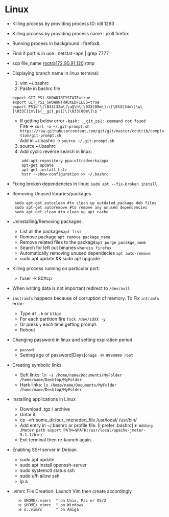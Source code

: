 # Linux
* Killing process by providing process ID: kill 1293
* Killing process by providing process name : pkill firefox
* Running process in background : firefox&
* Find if port is in use : netstat -apn | grep 7777
* scp file_name root@172.90.91.120:/tmp
* Displaying branch name in linux terminal:
  1. vim ~/.bashrc
  2. Paste in bashrc file
  	```
	export GIT_PS1_SHOWDIRTYSTATE=true
	export GIT_PS1_SHOWUNTRACKEDFILES=true
	export PS1='\[\033[32m\]\u@\h\[\033[00m\]:\[\033[34m\]\w\[\033[31m\]$(__git_ps1)\[\033[00m\]\$ '
  	```
	- If getting below error `-bash: __git_ps1: command not found` <br/>
	  Fire -> `curl -o ~/.git-prompt.sh https://raw.githubusercontent.com/git/git/master/contrib/completion/git-prompt.sh` <br/>
	  Add in ~/.bashrc -> `source ~/.git-prompt.sh`
	
  3. source ~/.bashrc
  4. Add cyclic reverse search in linux:
  	```
		add-apt-repository ppa:ultradvorka/ppa
		apt-get update
		apt-get install hstr
		hstr --show-configuration >> ~/.bashrc
	```
* Fixing broken dependencies in linux:
     `sudo apt --fix-broken install`
* Removing Unused libraries/packages
  ``` 
   sudo apt-get autoclean #to clean up outdated package deb files
   sudo apt-get autoremove #to remove any unused dependencies
   sudo apt-get clean #to clean up apt cache
   ```
* Uninstalling/Removing packages:
  - List all the packages`apt list`
  - Remove package `apt remove package_name`
  - Remove related files to the package`apt purge pacakge_name`
  - Search for left out binaries `whereis firefox`
  - Automatically removing unused dependecies `apt auto-remove`
  - sudo apt update && sudo apt upgrade
* Killing process running on particular port:
  - fuser -k 80/tcp
* When writing data is not important redirect to `/dev/null`
* `instramfs` happens because of corruption of memory. 
   To Fix `intramfs` error:
  - Type `df -h` or `blkid`
  - For each partition fire `fsck /dev/sdXX -y`
  - Or press `y` each time getting prompt.
  - Reboot
* Changing password in linux and setting expiration period.
  - `passwd`
  - Setting age of password[Days]`chage -M 9999999 root`
* Creating symbolic links.
  - Soft links: `ln -s /home/name/Documents/MyFolder /home/name/Desktop/MyFolder`
  - Hark links: `ln /home/name/Documents/MyFolder /home/name/Desktop/MyFolder`
  
* Installing applications in Linux
  - Download .tgz / archive
  - Untar it.
  - cp -vfr some_dir/our_inteneded_file /usr/local/ /usr/bin/
  - Add entry in ~/.bashrc or profile file. [I prefer .bashrc]
    `# Adding JMeter path
     export PATH=$PATH:/usr/local/apache-jmeter-5.1.1/bin/`
  - Exit terminal then re-launch again.
* Enabling SSH server in Debian
  - sudo apt update 
  - sudo apt install openssh-server
  - sudo systemctl status ssh
  - sudo ufh allow ssh
  - ip a
* .vimrc File Creation. Launch Vim then create accordingly
   ```
     :e $HOME/.vimrc  " on Unix, Mac or OS/2
     :e $HOME/_vimrc  " on Windows
     :e s:.vimrc      " on Amiga
   ```

